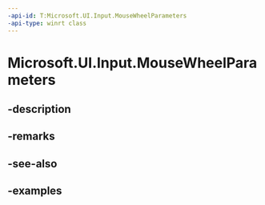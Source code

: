 ```yaml
---
-api-id: T:Microsoft.UI.Input.MouseWheelParameters
-api-type: winrt class
---
```


# Microsoft.UI.Input.MouseWheelParameters

<!--
public sealed class MouseWheelParameters
-->

## -description
## -remarks

## -see-also

## -examples
